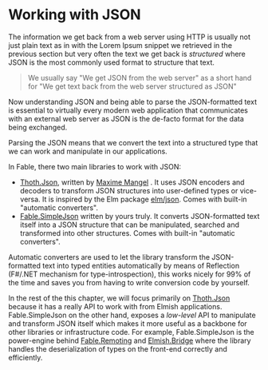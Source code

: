 # Working with JSON

The information we get back from a web server using HTTP is usually not just plain text as in with the Lorem Ipsum snippet we retrieved in the previous section but very often the text we get back is *structured* where JSON is the most commonly used format to structure that text.

> We usually say "We get JSON from the web server" as a short hand for "We get text back from the web server structured as JSON"

Now understanding JSON and being able to parse the JSON-formatted text is essential to virtually every modern web application that communicates with an external web server as JSON is the de-facto format for the data being exchanged.

Parsing the JSON means that we convert the text into a structured type that we can work and manipulate in our applications.

In Fable, there two main libraries to work with JSON:
 - [Thoth.Json](https://mangelmaxime.github.io/Thoth/json/v3.html), written by [Maxime Mangel](https://github.com/MangelMaxime) . It uses JSON encoders and decoders to transform JSON structures into user-defined types or vice-versa. It is inspired by the Elm package [elm/json](https://package.elm-lang.org/packages/elm/json/latest/). Comes with built-in "automatic converters".
 - [Fable.SimpleJson](https://github.com/Zaid-Ajaj/Fable.SimpleJson) written by yours truly. It converts JSON-formatted text itself into a JSON structure that can be manipulated, searched and transformed into other structures. Comes with built-in "automatic converters".

Automatic converters are used to let the library transform the JSON-formatted text into typed entities automatically by means of Reflection (F#/.NET mechanism for type-introspection), this works nicely for 99% of the time and saves you from having to write conversion code by yourself.

In the rest of the this chapter, we will focus primarily on [Thoth.Json](https://mangelmaxime.github.io/Thoth/json/v3.html) because it has a really API to work with from Elmish applications. Fable.SimpleJson on the other hand, exposes a *low-level* API to manipulate and transform JSON itself which makes it more useful as a backbone for other libraries or infrastructure code. For example, Fable.SimpleJson is the power-engine behind [Fable.Remoting](https://github.com/Zaid-Ajaj/Fable.Remoting) and [Elmish.Bridge](https://github.com/Nhowka/Elmish.Bridge) where the library handles the deserialization of types on the front-end correctly and efficiently.